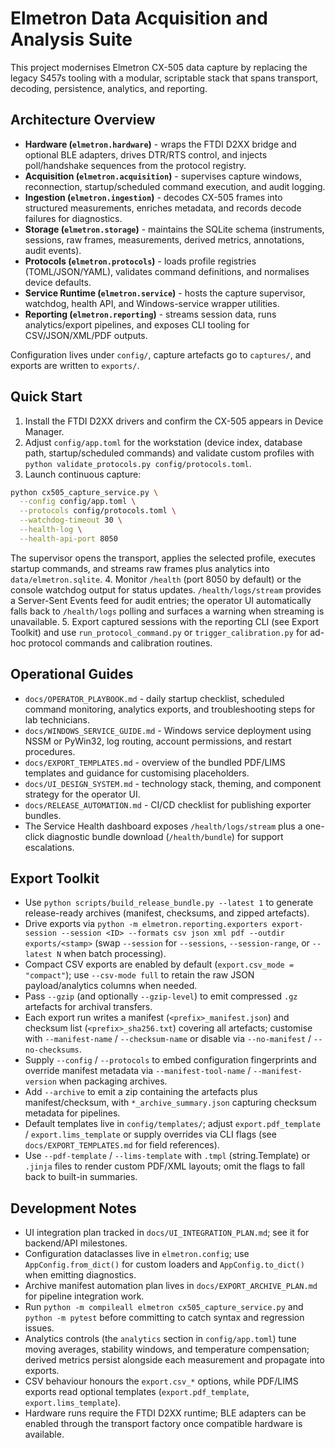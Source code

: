 ﻿
# Elmetron Data Acquisition and Analysis Suite

This project modernises Elmetron CX-505 data capture by replacing the legacy S457s tooling with a modular, scriptable stack that spans transport, decoding, persistence, analytics, and reporting.

## Architecture Overview
- **Hardware (`elmetron.hardware`)** - wraps the FTDI D2XX bridge and optional BLE adapters, drives DTR/RTS control, and injects poll/handshake sequences from the protocol registry.
- **Acquisition (`elmetron.acquisition`)** - supervises capture windows, reconnection, startup/scheduled command execution, and audit logging.
- **Ingestion (`elmetron.ingestion`)** - decodes CX-505 frames into structured measurements, enriches metadata, and records decode failures for diagnostics.
- **Storage (`elmetron.storage`)** - maintains the SQLite schema (instruments, sessions, raw frames, measurements, derived metrics, annotations, audit events).
- **Protocols (`elmetron.protocols`)** - loads profile registries (TOML/JSON/YAML), validates command definitions, and normalises device defaults.
- **Service Runtime (`elmetron.service`)** - hosts the capture supervisor, watchdog, health API, and Windows-service wrapper utilities.
- **Reporting (`elmetron.reporting`)** - streams session data, runs analytics/export pipelines, and exposes CLI tooling for CSV/JSON/XML/PDF outputs.

Configuration lives under `config/`, capture artefacts go to `captures/`, and exports are written to `exports/`.

## Quick Start
1. Install the FTDI D2XX drivers and confirm the CX-505 appears in Device Manager.
2. Adjust `config/app.toml` for the workstation (device index, database path, startup/scheduled commands) and validate custom profiles with `python validate_protocols.py config/protocols.toml`.
3. Launch continuous capture:
```bash
python cx505_capture_service.py \
  --config config/app.toml \
  --protocols config/protocols.toml \
  --watchdog-timeout 30 \
  --health-log \
  --health-api-port 8050
```
   The supervisor opens the transport, applies the selected profile, executes startup commands, and streams raw frames plus analytics into `data/elmetron.sqlite`.
4. Monitor `/health` (port 8050 by default) or the console watchdog output for status updates.
   `/health/logs/stream` provides a Server-Sent Events feed for audit entries; the operator UI automatically falls back to `/health/logs` polling and surfaces a warning when streaming is unavailable.
5. Export captured sessions with the reporting CLI (see Export Toolkit) and use `run_protocol_command.py` or `trigger_calibration.py` for ad-hoc protocol commands and calibration routines.

## Operational Guides
- `docs/OPERATOR_PLAYBOOK.md` - daily startup checklist, scheduled command monitoring, analytics exports, and troubleshooting steps for lab technicians.
- `docs/WINDOWS_SERVICE_GUIDE.md` - Windows service deployment using NSSM or PyWin32, log routing, account permissions, and restart procedures.
- `docs/EXPORT_TEMPLATES.md` - overview of the bundled PDF/LIMS templates and guidance for customising placeholders.
- `docs/UI_DESIGN_SYSTEM.md` - technology stack, theming, and component strategy for the operator UI.
- `docs/RELEASE_AUTOMATION.md` - CI/CD checklist for publishing exporter bundles.
- The Service Health dashboard exposes `/health/logs/stream` plus a one-click diagnostic bundle download (`/health/bundle`) for support escalations.

## Export Toolkit
- Use `python scripts/build_release_bundle.py --latest 1` to generate release-ready archives (manifest, checksums, and zipped artefacts).
- Drive exports via `python -m elmetron.reporting.exporters export-session --session <ID> --formats csv json xml pdf --outdir exports/<stamp>` (swap `--session` for `--sessions`, `--session-range`, or `--latest N` when batch processing).
- Compact CSV exports are enabled by default (`export.csv_mode = "compact"`); use `--csv-mode full` to retain the raw JSON payload/analytics columns when needed.
- Pass `--gzip` (and optionally `--gzip-level`) to emit compressed `.gz` artefacts for archival transfers.
- Each export run writes a manifest (`<prefix>_manifest.json`) and checksum list (`<prefix>_sha256.txt`) covering all artefacts; customise with `--manifest-name` / `--checksum-name` or disable via `--no-manifest` / `--no-checksums`.
- Supply `--config` / `--protocols` to embed configuration fingerprints and override manifest metadata via `--manifest-tool-name` / `--manifest-version` when packaging archives.
- Add `--archive` to emit a zip containing the artefacts plus manifest/checksum, with `*_archive_summary.json` capturing checksum metadata for pipelines.
- Default templates live in `config/templates/`; adjust `export.pdf_template` / `export.lims_template` or supply overrides via CLI flags (see `docs/EXPORT_TEMPLATES.md` for field references).
- Use `--pdf-template` / `--lims-template` with `.tmpl` (string.Template) or `.jinja` files to render custom PDF/XML layouts; omit the flags to fall back to built-in summaries.

## Development Notes
- UI integration plan tracked in `docs/UI_INTEGRATION_PLAN.md`; see it for backend/API milestones.
- Configuration dataclasses live in `elmetron.config`; use `AppConfig.from_dict()` for custom loaders and `AppConfig.to_dict()` when emitting diagnostics.
- Archive manifest automation plan lives in `docs/EXPORT_ARCHIVE_PLAN.md` for pipeline integration work.
- Run `python -m compileall elmetron cx505_capture_service.py` and `python -m pytest` before committing to catch syntax and regression issues.
- Analytics controls (the `analytics` section in `config/app.toml`) tune moving averages, stability windows, and temperature compensation; derived metrics persist alongside each measurement and propagate into exports.
- CSV behaviour honours the `export.csv_*` options, while PDF/LIMS exports read optional templates (`export.pdf_template`, `export.lims_template`).
- Hardware runs require the FTDI D2XX runtime; BLE adapters can be enabled through the transport factory once compatible hardware is available.






